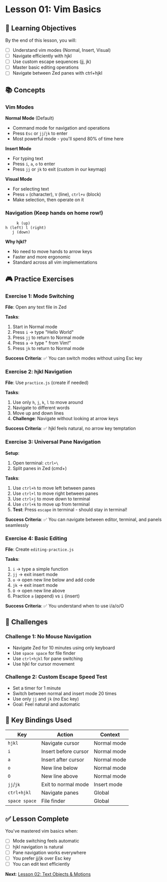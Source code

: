 # Lesson 01: Vim Basics

## 🎯 Learning Objectives

By the end of this lesson, you will:
- [ ] Understand vim modes (Normal, Insert, Visual)
- [ ] Navigate efficiently with hjkl
- [ ] Use custom escape sequences (jj, jk)
- [ ] Master basic editing operations
- [ ] Navigate between Zed panes with ctrl+hjkl

## 📚 Concepts

### Vim Modes

**Normal Mode** (Default)
- Command mode for navigation and operations
- Press `Esc` or `jj`/`jk` to enter
- Most powerful mode - you'll spend 80% of time here

**Insert Mode** 
- For typing text
- Press `i`, `a`, `o` to enter
- Press `jj` or `jk` to exit (custom in our keymap)

**Visual Mode**
- For selecting text
- Press `v` (character), `V` (line), `ctrl+v` (block)
- Make selection, then operate on it

### Navigation (Keep hands on home row!)

```
     k (up)
h (left) l (right)  
   j (down)
```

**Why hjkl?**
- No need to move hands to arrow keys
- Faster and more ergonomic
- Standard across all vim implementations

## 🎮 Practice Exercises

### Exercise 1: Mode Switching

**File**: Open any text file in Zed

**Tasks**:
1. Start in Normal mode
2. Press `i` → type "Hello World"
3. Press `jj` to return to Normal mode
4. Press `a` → type " from Vim!"
5. Press `jk` to return to Normal mode

**Success Criteria**: ✅ You can switch modes without using Esc key

### Exercise 2: hjkl Navigation

**File**: Use `practice.js` (create if needed)

**Tasks**:
1. Use only `h`, `j`, `k`, `l` to move around
2. Navigate to different words
3. Move up and down lines
4. **Challenge**: Navigate without looking at arrow keys

**Success Criteria**: ✅ hjkl feels natural, no arrow key temptation

### Exercise 3: Universal Pane Navigation

**Setup**: 
1. Open terminal: `ctrl+\`
2. Split panes in Zed (cmd+\)

**Tasks**:
1. Use `ctrl+h` to move left between panes
2. Use `ctrl+l` to move right between panes  
3. Use `ctrl+j` to move down to terminal
4. Use `ctrl+k` to move up from terminal
5. **Test**: Press `escape` in terminal - should stay in terminal!

**Success Criteria**: ✅ You can navigate between editor, terminal, and panels seamlessly

### Exercise 4: Basic Editing

**File**: Create `editing-practice.js`

**Tasks**:
1. `i` → type a simple function
2. `jj` → exit insert mode
3. `o` → open new line below and add code
4. `jk` → exit insert mode  
5. `O` → open new line above
6. Practice `a` (append) vs `i` (insert)

**Success Criteria**: ✅ You understand when to use i/a/o/O

## 🎯 Challenges

### Challenge 1: No Mouse Navigation
- Navigate Zed for 10 minutes using only keyboard
- Use `space space` for file finder
- Use `ctrl+hjkl` for pane switching
- Use hjkl for cursor movement

### Challenge 2: Custom Escape Speed Test
- Set a timer for 1 minute
- Switch between normal and insert mode 20 times
- Use only `jj` and `jk` (no Esc key)
- Goal: Feel natural and automatic

## 🔗 Key Bindings Used

| Key | Action | Context |
|-----|--------|---------|
| `hjkl` | Navigate cursor | Normal mode |
| `i` | Insert before cursor | Normal mode |
| `a` | Insert after cursor | Normal mode |
| `o` | New line below | Normal mode |
| `O` | New line above | Normal mode |
| `jj`/`jk` | Exit to normal mode | Insert mode |
| `ctrl+hjkl` | Navigate panes | Global |
| `space space` | File finder | Global |

## ✅ Lesson Complete

You've mastered vim basics when:
- [ ] Mode switching feels automatic
- [ ] hjkl navigation is natural
- [ ] Pane navigation works everywhere
- [ ] You prefer jj/jk over Esc key
- [ ] You can edit text efficiently

**Next**: [Lesson 02: Text Objects & Motions](../02-motions/README.md)